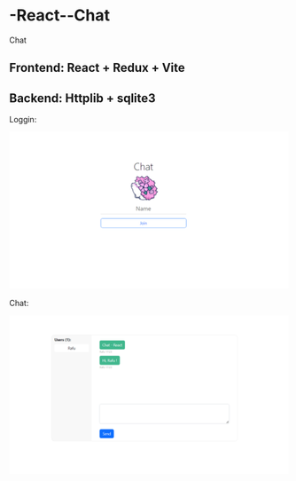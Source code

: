 # -React--Chat

Chat

## Frontend: React + Redux + Vite

## Backend: Httplib + sqlite3


Loggin: 

![Loggin](https://github.com/Turchanov-Denis/-React--Chat/blob/master/ui/public/Loggin.png) 


Chat:

![Chat](https://github.com/Turchanov-Denis/-React--Chat/blob/master/ui/public/chat.png)

